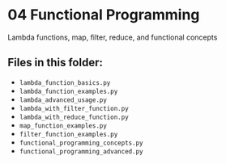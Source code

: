 # 04 Functional Programming

Lambda functions, map, filter, reduce, and functional concepts

## Files in this folder:

- `lambda_function_basics.py`
- `lambda_function_examples.py`
- `lambda_advanced_usage.py`
- `lambda_with_filter_function.py`
- `lambda_with_reduce_function.py`
- `map_function_examples.py`
- `filter_function_examples.py`
- `functional_programming_concepts.py`
- `functional_programming_advanced.py`
